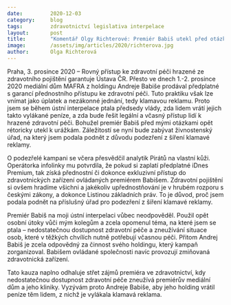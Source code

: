 ```yaml
---
date:         2020-12-03
category:     blog
tags:         zdravotnictví legislativa interpelace
layout:       post
title:        "Komentář Olgy Richterové: Premiér Babiš utekl před otázkou, zda vrátí peníze vylákané neetickou a nejspíš i nezákonnou reklamu svého holdingu na přednostní přístup ke zdravotní péči "
image:        /assets/img/articles/2020/richterova.jpg
author:       Olga Richterová
---
```

 

Praha, 3. prosince 2020 – Rovný přístup ke zdravotní péči hrazené ze zdravotního pojištění garantuje Ústava ČR. Přesto ve dnech 1.-2. prosince 2020 mediální dům MAFRA z holdingu Andreje Babiše prodával předplatné s garancí přednostního přístupu ke zdravotní péči. Tuto praktiku však lze vnímat jako úplatek a nezákonné jednání, tedy klamavou reklamu. Proto jsem se během ústní interpelace ptala předsedy vlády, zda lidem vrátí jejich takto vylákané peníze, a zda bude řešit legální a včasný přístup lidí k hrazené zdravotní péči. Bohužel premiér Babiš před mými otázkami opět rétoricky utekl k urážkám. Záležitostí se nyní bude zabývat živnostenský úřad, na který jsem podala podnět z důvodu podezření z šíření klamavé reklamy.

O podezřelé kampani se včera přesvědčil analytik Pirátů na vlastní kůži. Operátorka infolinky mu potvrdila, že pokud si zaplatí předplatné iDnes Premium, tak získá přednostní či dokonce exkluzivní přístup do zdravotnických zařízení ovládaných premiérem Babišem. Zdravotní pojištění si ovšem hradíme všichni a jakékoliv upřednostňování je v hrubém rozporu s českými zákony, a dokonce Listinou základních práv. To je důvod, proč jsem podala podnět na příslušný úřad pro podezření z šíření klamavé reklamy.

Premiér Babiš na moji ústní interpelaci vůbec neodpověděl. Použil opět osobní útoky vůči mým kolegům a zcela opomenul téma, na které jsem se ptala – nedostatečnou dostupnost zdravotní péče a zneužívání situace osob, které v těžkých chvílích nutně potřebují včasnou péči. Přitom Andrej Babiš je zcela odpovědný za činnost svého holdingu, který kampaň zorganizoval. Babišem ovládané společnosti navíc provozují zmiňovaná zdravotnická zařízení.

Tato kauza naplno odhaluje střet zájmů premiéra ve zdravotnictví, kdy nedostatečnou dostupnost zdravotní péče zneužívá premiérův mediální dům a jeho kliniky. Vyzývám proto Andreje Babiše, aby jeho holding vrátil peníze těm lidem, z nichž je vylákala klamavá reklama. 

